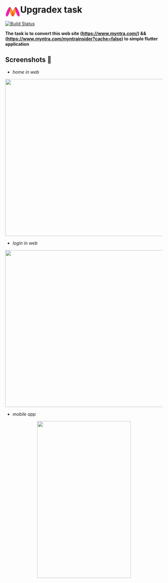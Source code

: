 # Upgradex task <a href="url"><img src="assets\images\logo.png" align="left" height="48" width="48" ></a>

[![Build Status](https://travis-ci.org/joemccann/dillinger.svg?branch=master)](https://travis-ci.org/joemccann/dillinger)

**The task is to convert this web site (https://www.myntra.com/) && (https://www.myntra.com/myntrainsider?cache=false) to simple flutter application**


## Screenshots  📸

- *home in web*


<div align='center'>
   <a href="url"><img src="screenshots\home.gif" align="center" height="500" width="800" ></a>
</div>

- *login in web*

<div align='center'>
   <a href="url"><img src="screenshots\login.gif" align="center" height="500" width="800" ></a>
</div>

- *mobile app*

<div align='center'>
   <a href="url"><img src="screenshots\mobile.gif" align="center" height="500" width="300" ></a>
</div>

